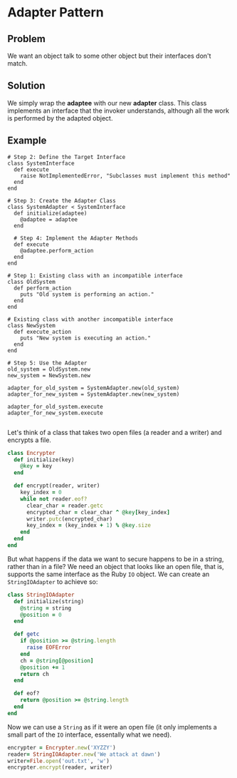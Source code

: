 # Adapter Pattern

## Problem
We want an object talk to some other object but their interfaces don't match.

## Solution
We simply wrap the **adaptee** with our new **adapter** class. This class implements an interface that the invoker understands, although all the work is performed by the adapted object.

## Example
```
# Step 2: Define the Target Interface
class SystemInterface
  def execute
    raise NotImplementedError, "Subclasses must implement this method"
  end
end

# Step 3: Create the Adapter Class
class SystemAdapter < SystemInterface
  def initialize(adaptee)
    @adaptee = adaptee
  end

  # Step 4: Implement the Adapter Methods
  def execute
    @adaptee.perform_action
  end
end

# Step 1: Existing class with an incompatible interface
class OldSystem
  def perform_action
    puts "Old system is performing an action."
  end
end

# Existing class with another incompatible interface
class NewSystem
  def execute_action
    puts "New system is executing an action."
  end
end

# Step 5: Use the Adapter
old_system = OldSystem.new
new_system = NewSystem.new

adapter_for_old_system = SystemAdapter.new(old_system)
adapter_for_new_system = SystemAdapter.new(new_system)

adapter_for_old_system.execute
adapter_for_new_system.execute


````



Let's think of a class that takes two open files (a reader and a writer) and encrypts a file.

```ruby
class Encrypter
  def initialize(key)
    @key = key
  end

  def encrypt(reader, writer)
    key_index = 0
    while not reader.eof?
      clear_char = reader.getc
      encrypted_char = clear_char ^ @key[key_index]
      writer.putc(encrypted_char)
      key_index = (key_index + 1) % @key.size
    end
  end
end
```

But what happens if the data we want to secure happens to be in a string, rather than in a file? We need an object that looks like an open file, that is, supports the same interface as the Ruby `IO` object. We can create an `StringIOAdapter` to achieve so:

```ruby
class StringIOAdapter
  def initialize(string)
    @string = string
    @position = 0
  end

  def getc
    if @position >= @string.length
      raise EOFError
    end
    ch = @string[@position]
    @position += 1
    return ch
  end

  def eof?
    return @position >= @string.length
  end
end
```

Now we can use a `String` as if it were an open file (it only implements a small part of the `IO` interface, essentally what we need).

```ruby
encrypter = Encrypter.new('XYZZY')
reader= StringIOAdapter.new('We attack at dawn')
writer=File.open('out.txt', 'w')
encrypter.encrypt(reader, writer)
```
